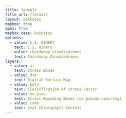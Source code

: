 ```yaml
---
title: farmAIr
title_url: /farmair
layout: kokkotou
mapbox: true
apex: true
mapbox_case: kokkotou
options:
  - value: C.S. WINERY
    text: C.S. Winery
  - value: chardonay oinodiadromes
    text: Chardonay Oinodiadromes
layers:
  - value: ai
    text: Stress Boxes
  - value: dsm
    text: Digital Surface Map
  - value: beta
    text: Classification of Stress Factor
  - value: no_pseu
    text: Stress Bounding Boxes (no pseudo-coloring)
  - value: comb
    text: Leaf Chlorophyll Content
---
```

